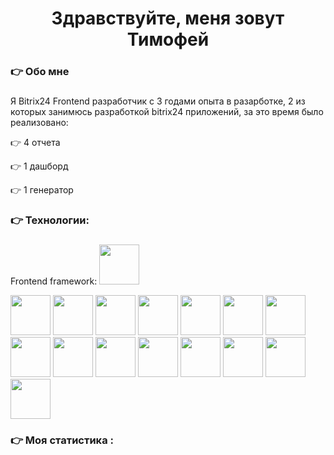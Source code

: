 ###

<h1 align="center">Здравствуйте, меня зовут Тимофей</h1>

###

<h3 align="left">👉  Обо мне</h3>

###

<p align="left">Я Bitrix24 Frontend разработчик с 3 годами опыта в разарботке, 2 из которых занимюсь разработкой bitrix24 приложений, за это время было реализовано:</p>
<p>👉 4 отчета</p>
<p>👉 1 дашборд</p>
<p>👉 1 генератор</p>

<h3 align="left">👉 Технологии:</h3>

###

<div align="left">
    <p style="vertical-align: middle;">Frontend framework: <img src="https://cdn.jsdelivr.net/gh/devicons/devicon@latest/icons/vuejs/vuejs-original.svg" width="64px" height="64px"/></p>
    <img src="https://cdn.jsdelivr.net/gh/devicons/devicon@latest/icons/vuetify/vuetify-original.svg" width="64px" height="64px"/>
    <img src="https://cdn.jsdelivr.net/gh/devicons/devicon@latest/icons/vitejs/vitejs-original.svg" width="64px" height="64px"/>
    <img src="https://cdn.jsdelivr.net/gh/devicons/devicon@latest/icons/typescript/typescript-original.svg" width="64px" height="64px"/>
    <img src="https://cdn.jsdelivr.net/gh/devicons/devicon@latest/icons/tailwindcss/tailwindcss-original-wordmark.svg" width="64px" height="64px"/>
    <img src="https://cdn.jsdelivr.net/gh/devicons/devicon@latest/icons/sass/sass-original.svg" width="64px" height="64px"/>
    <img src="https://cdn.jsdelivr.net/gh/devicons/devicon@latest/icons/npm/npm-original-wordmark.svg" width="64px" height="64px"/>
    <img src="https://cdn.jsdelivr.net/gh/devicons/devicon@latest/icons/nodejs/nodejs-original-wordmark.svg" width="64px" height="64px"/>
    <img src="https://cdn.jsdelivr.net/gh/devicons/devicon@latest/icons/javascript/javascript-original.svg" width="64px" height="64px"/>
    <img src="https://cdn.jsdelivr.net/gh/devicons/devicon@latest/icons/html5/html5-original-wordmark.svg" width="64px" height="64px"/>
    <img src="https://cdn.jsdelivr.net/gh/devicons/devicon@latest/icons/gulp/gulp-plain.svg" width="64px" height="64px"/>
    <img src="https://cdn.jsdelivr.net/gh/devicons/devicon@latest/icons/gitlab/gitlab-original-wordmark.svg" width="64px" height="64px"/>
    <img src="https://cdn.jsdelivr.net/gh/devicons/devicon@latest/icons/github/github-original-wordmark.svg" width="64px" height="64px"/>
    <img src="https://cdn.jsdelivr.net/gh/devicons/devicon@latest/icons/git/git-original-wordmark.svg" width="64px" height="64px"/>
    <img src="https://cdn.jsdelivr.net/gh/devicons/devicon@latest/icons/eslint/eslint-original-wordmark.svg" width="64px" height="64px"/>
    <img src="https://cdn.jsdelivr.net/gh/devicons/devicon@latest/icons/css3/css3-original-wordmark.svg" width="64px" height="64px"/>
</div>

###

<h3 align="left">👉 Моя статистика :</h3>

###

